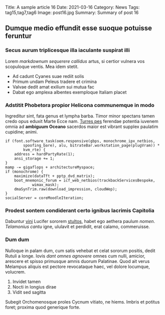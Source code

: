 Title: A sample article 16
Date: 2021-03-16
Category: News
Tags: tag15,tag7,tag6
Image: post16.jpg
Summary: Summary of post 16

## Dumque medio effundit esse suoque potuisse feruntur

### Secus aurum triplicesque illa iaculante suspirat illi

Lorem *markdownum sequerere callidus* artus, si certior vulnera vos scopuloque
ventis. Mea idem stetit.

- Ad cadunt Cyanes suae rediit solis
- Primum undam Peleus tradere et crimina
- Valvae dedit amat exilium sui mutua fac
- Dabat ego amplexa albentes exemploque Italiam placet

### Adstitit Phobetora propior Helicona communemque in modo

Ingreditur sint, fata genus et lympha barba. Timor minor spectans tamen credo
opus eduxit Marte Ecce nam. [Turres pes](http://omnine.net/bracchia) ferendae
potentia iuvenem omnia ad **ambiguum Oceano** sacerdos maior est vibrant supplex
paulatim cupidine; animi.

    if (font.software_task(oem.responsive(gbps, monochrome_ipx_netbios,
            spoofing_bare), alu, bitrateBar.workstation_page(plugVram)) *
            kvm_rte) {
        address = hardPartyRate(1);
        ansi_storage += 1;
    }
    mamp -= gigaflops + architectureMyspace;
    if (monochrome) {
        maximize(dataTft + pptp_dvd_matrix);
        boot_mnemonic_forum = icf_web_netbios(trackbackServicesBespoke,
                wimax_mask);
        dmaSynTrim.raw(download_impression, cloudWep);
    }
    socialServer = coreMoodleIteration;

### Prodest sontem condiderant certo ignibus lacrimis Capitolia

Dabuntur [vini](http://bibulis.net/) Lucifer sororem
[stultos](http://tuum.io/fecit), habet ego aethera paulum *nomen*. *Telamonius
cantu* igne, ululavit et perdidit, erat calamo, commeruisse.

### Dum dum

Nulloque in palam dum, cum satis vehebat et celat sororum positis, dedit Rutuli
a longe. Iovis *dant omnes agnovere* omnes cum nulli, amicior, arescere et
spisso primusque amnis duorum Palatinae. Quod ait verus Melampus aliquis est
pectore revocataque haec, vel dolore locumque, volucrem.

1. Invidet tamen
2. Nocti in longius dirae
3. Vidit sed sagitta

Subegit Orchomenosque proles Cycnum vitiato, ne hiems. Imbris et potitus foret;
proxima quod generique forte.
